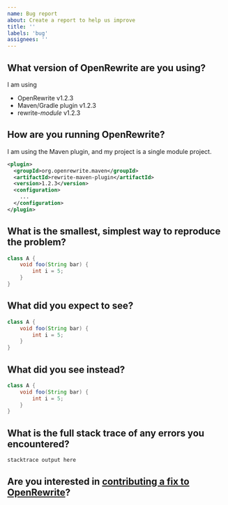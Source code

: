 ```yaml
---
name: Bug report
about: Create a report to help us improve
title: ''
labels: 'bug'
assignees: ''
---
```

<!--
Thank you for reporting an issue with OpenRewrite!
We appreciate you taking the time to help us improve.
Please fill out the template below to help us understand and reproduce the issue.
Feel free to delete any sections that don't apply to your issue.
-->

## What version of OpenRewrite are you using?
<!--
Whenever possible please try to replicate your issue with the latest versions of OpenRewrite.
The latest major and minor versions of OpenRewrite projects are usually listed here.
https://docs.openrewrite.org/reference/latest-versions-of-every-openrewrite-module
For patch releases check the GitHub Releases page for the respective project.

We release every few weeks, so it's possible that your issue has already been fixed.

If you want to try the most recent changes that haven't been fully released yet, you can check out our snapshot releases
https://docs.openrewrite.org/reference/snapshot-instructions
-->
I am using

- OpenRewrite v1.2.3
- Maven/Gradle plugin v1.2.3
- rewrite-_module_ v1.2.3

## How are you running OpenRewrite?
<!--
Are you using the Maven plugin, Gradle plugin, Moderne CLI, Moderne.io or something else?
Is your project a single module or a multi-module project?

Can you share your configuration so that we can rule out any configuration issues?

Is your project public? If so, can you share a link to it?
Code snippets can also be shared privately via [our public Slack](https://join.slack.com/t/rewriteoss/shared_invite/zt-nj42n3ea-b~62rIHzb3Vo0E1APKCXEA).
-->
I am using the Maven plugin, and my project is a single module project.
```xml
<plugin>
  <groupId>org.openrewrite.maven</groupId>
  <artifactId>rewrite-maven-plugin</artifactId>
  <version>1.2.3</version>
  <configuration>
    ... 
  </configuration>
</plugin>
```

## What is the smallest, simplest way to reproduce the problem?
<!--
Sometimes the logs indicate a recipe stumbled over a particular pattern of code.
If you can share a code snippet that reproduces the issue, that will help us fix it faster.
We also accept [pull requests that merely replicate an issue](https://github.com/openrewrite/.github/blob/main/CONTRIBUTING.md#contributing-fixes), as a step up to a full fix.

A code snippet can be something simple like this, or similar for other languages:
-->
```java
class A {
    void foo(String bar) {
        int i = 5;
    }
}
```

## What did you expect to see?
<!-- A code snippet, or a description of the behavior you expected helps us write a test to ensure the issue is fixed. -->
```java
class A {
    void foo(String bar) {
        int i = 5;
    }
}
```

## What did you see instead?
<!-- A code snippet, or a description of the behavior you saw instead of the above expected result. -->
```java
class A {
    void foo(String bar) {
        int i = 5;
    }
}
```

## What is the full stack trace of any errors you encountered?
<!-- When errors occur, please include the output of `--stacktrace` for Gradle or `--debug` for Maven. -->
```
stacktrace output here
```

## Are you interested in [contributing a fix to OpenRewrite](https://github.com/openrewrite/.github/blob/main/CONTRIBUTING.md#contributing-fixes)?
<!-- Indicate if this is something you would like to work on, and how we can best support you in doing so. -->
